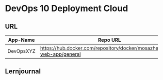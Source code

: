 # DevOps 10 Deployment Cloud

## URL

| App-Name | Repo URL | Docker Hub URL |
| -------- | ------- | ------- |
| DevOpsXYZ | https://hub.docker.com/repository/docker/mosazhaw/node-web-app/general | https://github.com/devopszhaw/DevOps-10-Deployment-Cloud |

## Lernjournal